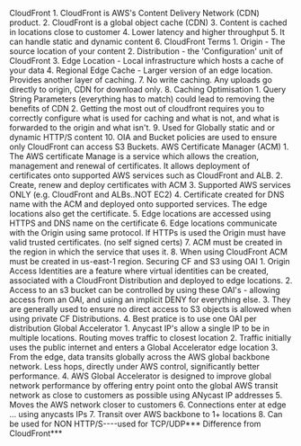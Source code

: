CloudFront
    1.  CloudFront is AWS's Content Delivery Network (CDN) product.
    2.  CloudFront is a global object cache (CDN)
    3.  Content is cached in locations close to customer
    4.  Lower latency and higher throughput
    5.  It can handle static and dynamic content
    6.  CloudFront Terms
        1.  Origin - The source location of your content
        2.  Distribution - the 'Configuration' unit of CloudFront
        3.  Edge Location -  Local infrastructure which hosts a cache of your data
        4.  Regional Edge Cache - Larger version of an edge location.  Provides another layer of caching.
    7.  No write caching.  Any uploads go directly to origin, CDN for download only.
    8.  Caching Optimisation
        1.  Query String Parameters (everything has to match) could lead to removing the benefits of CDN
        2.  Getting the most out of cloudfront requires you to correctly configure what is used for caching and what is not, and what is forwarded to the origin and what isn't.
    9.  Used for Globally static and or dynamic HTTP/S content
    10.  OIA and Bucket policies are used to ensure only CloudFront can access S3 Buckets.
AWS Certificate Manager (ACM)
    1.  The AWS certificate Manage is a service which allows the creation, management and renewal of certificates. It allows deployment of certificates onto supported AWS services such as CloudFront and ALB.
    2.  Create, renew and deploy certificates with ACM
    3.  Supported AWS services ONLY (e.g. CloudFront and ALBs..NOT EC2)
    4.  Certificate created for DNS name with the ACM and deployed onto supported services.  The edge locations also get the certificate.
    5.  Edge locations are accessed using HTTPS and DNS name on the certificate
    6.  Edge locations communicate with the Origin using same protocol.  If HTTPs is used the Origin must have valid trusted certificates.  (no self signed certs)
    7.  ACM must be created in the region in which the service that uses it.
    8.  When using CloudFront ACM must be created in us-east-1 region. 
Securing CF and S3 using OAI
    1.  Origin Access Identities are a feature where virtual identities can be created, associated with a CloudFront Distribution and deployed to edge locations.
    2.  Access to an s3 bucket can be controlled by using these OAI's - allowing access from an OAI, and using an implicit DENY for everything else.
    3.  They are generally used to ensure no direct access to S3 objects is allowed when using private CF Distributions.
    4.  Best pratice is to use one OAI per distribution
  Global Accelerator
    1.  Anycast IP's allow a single IP to be in multiple locations.  Routing moves traffic to closest location
    2.  Traffic initially uses the public internet and enters a Global Accelerator edge location
    3.  From the edge, data transits globally across the AWS global backbone network.  Less hops, directly under AWS control, significantly better performance.
    4.  AWS Global Accelerator is designed to improve global network performance by offering entry point onto the global AWS transit network as close to customers as possible using ANycast IP addresses
    5.  Moves the AWS network closer to customers
    6.  Connections enter at edge ... using anycasts IPs
    7.  Transit over AWS backbone to 1+ locations
    8.  Can be used for NON HTTP/S----used for TCP/UDP*** Difference from CloudFront***


